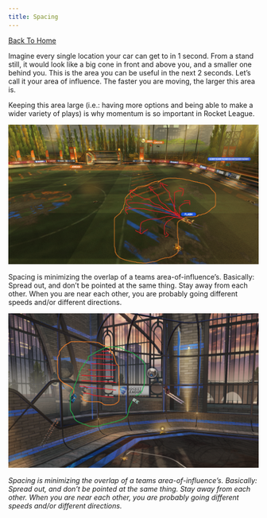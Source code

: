 ```yaml
---
title: Spacing
---
```




[Back To Home](index.md)

Imagine every single location your car  can get to in 1 second.  From a stand still, it would look like a big  cone in front and above you, and a smaller one behind you. This is the  area you can be useful in the next 2 seconds. Let’s call it your area of influence. The faster you are moving, the larger this area is. 

Keeping this area large (i.e.: having more options and being able to make a  wider variety of plays) is why momentum is so important in Rocket  League.

![spacing1.png](images/spacing1.png)

Spacing is minimizing the overlap of a teams  area-of-influence’s. Basically: Spread out, and don’t be pointed at the  same thing. Stay away from each other. When you are near each other, you are probably going different speeds and/or different directions. 

![Overlapping Positions](images/spacing2.png)

*Spacing is minimizing the overlap of a teams  area-of-influence’s. Basically: Spread out, and don’t be pointed at the  same thing. Stay away from each other. When you are near each other, you are probably going different speeds and/or different directions.*


